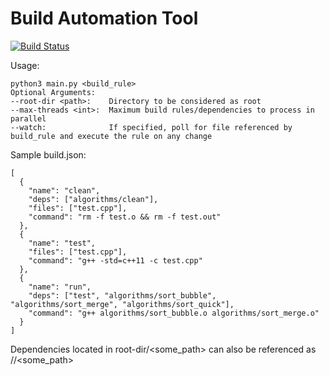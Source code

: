 # Build Automation Tool
[![Build Status](https://travis-ci.org/ankurdubey521/Build-Automation-System.png?branch=master)](https://travis-ci.org/ankurdubey521/Build-Automation-System)

Usage:
```
python3 main.py <build_rule>
Optional Arguments:
--root-dir <path>:    Directory to be considered as root
--max-threads <int>:  Maximum build rules/dependencies to process in parallel
--watch:              If specified, poll for file referenced by build_rule and execute the rule on any change
```
Sample build.json:
```
[
  {
    "name": "clean",
    "deps": ["algorithms/clean"],
    "files": ["test.cpp"],
    "command": "rm -f test.o && rm -f test.out"
  },
  {
    "name": "test",
    "files": ["test.cpp"],
    "command": "g++ -std=c++11 -c test.cpp"
  },
  {
    "name": "run",
    "deps": ["test", "algorithms/sort_bubble", "algorithms/sort_merge", "algorithms/sort_quick"],
    "command": "g++ algorithms/sort_bubble.o algorithms/sort_merge.o"
  }
]
```
Dependencies located in root-dir/<some_path> can also be referenced as //<some_path>
